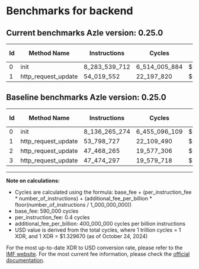 # Benchmarks for backend

## Current benchmarks Azle version: 0.25.0

| Id  | Method Name         | Instructions  | Cycles        | USD           | USD/Million Calls | Change                                |
| --- | ------------------- | ------------- | ------------- | ------------- | ----------------- | ------------------------------------- |
| 0   | init                | 8_283_539_712 | 6_514_005_884 | $0.0086614782 | $8_661.47         | <font color="red">+147_274_438</font> |
| 1   | http_request_update | 54_019_552    | 22_197_820    | $0.0000295158 | $29.51            | <font color="red">+220_825</font>     |

## Baseline benchmarks Azle version: 0.25.0

| Id  | Method Name         | Instructions  | Cycles        | USD           | USD/Million Calls |
| --- | ------------------- | ------------- | ------------- | ------------- | ----------------- |
| 0   | init                | 8_136_265_274 | 6_455_096_109 | $0.0085831476 | $8_583.14         |
| 1   | http_request_update | 53_798_727    | 22_109_490    | $0.0000293983 | $29.39            |
| 2   | http_request_update | 47_468_265    | 19_577_306    | $0.0000260314 | $26.03            |
| 3   | http_request_update | 47_474_297    | 19_579_718    | $0.0000260346 | $26.03            |

---

**Note on calculations:**

- Cycles are calculated using the formula: base_fee + (per_instruction_fee \* number_of_instructions) + (additional_fee_per_billion \* floor(number_of_instructions / 1_000_000_000))
- base_fee: 590_000 cycles
- per_instruction_fee: 0.4 cycles
- additional_fee_per_billion: 400_000_000 cycles per billion instructions
- USD value is derived from the total cycles, where 1 trillion cycles = 1 XDR, and 1 XDR = $1.329670 (as of October 24, 2024)

For the most up-to-date XDR to USD conversion rate, please refer to the [IMF website](https://www.imf.org/external/np/fin/data/rms_sdrv.aspx).
For the most current fee information, please check the [official documentation](https://internetcomputer.org/docs/current/developer-docs/gas-cost#execution).
